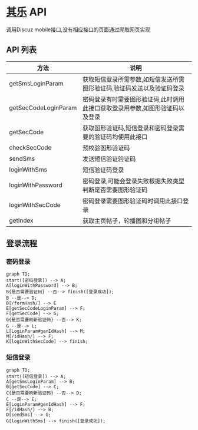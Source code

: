 # [其乐](https://keylol.com) API 

调用Discuz mobile接口,没有相应接口的页面通过爬取网页实现

## API 列表

|方法|说明|
|-|-|
|getSmsLoginParam|获取短信登录所需参数,如短信发送所需图形验证码,验证码发送以及验证码登录|
|getSecCodeLoginParam|密码登录有时需要图形验证码,此时调用此接口获取登录用参数,如图形验证码以及登录|
|getSecCode|获取图形验证码,短信登录和密码登录需要的验证码均使用此接口|
|checkSecCode|预校验图形验证码|
|sendSms|发送短信验证验证码|
|loginWithSms|短信验证码登录|
|loginWithPassword|密码登录,可能会登录失败根据失败类型判断是否需要图形验证码|
|loginWithSecCode|密码登录需要图形验证码时调用此接口登录|
|getIndex|获取主页帖子，轮播图和分组帖子|

## 登录流程

### 密码登录

```mermaid
graph TD;
start([密码登录]) --> A;
A[loginWithPassword] --> B;
B{是否需要验证码} --否--> finish([登录成功]);
B --是--> D;
D[/formHash/] --> E
E[getSecCodeLoginParam] --> F;
F[getSecCode] --> G;
G{是否需要刷新验证码} --否--> K;
G --是--> L;
L[LoginParam#genIdHash] --> M;
M[/idHash/] --> F; 
K[loginWithSecCode] --> finish;
```

### 短信登录

```mermaid
graph TD;
start([短信登录]) --> A;
A[getSmsLoginParam] --> B;
B[getSecCode] --> C;
C{是否需要刷新验证码} --否--> D;
C --是--> E;
E[LoginParam#genIdHash] --> F;
F[/idHash/] --> B;
D[sendSms] --> G;
G[loginWithSms] --> finish([登录成功]);
```
